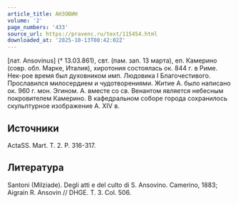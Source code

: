 ```yaml
---
article_title: АНЗОВИН
volume: '2'
page_numbers: '433'
source_url: https://pravenc.ru/text/115454.html
downloaded_at: '2025-10-13T08:42:02Z'
---
```


[лат. Ansovinus] († 13.03.861), свт. (пам. зап. 13 марта), еп. Камерино (совр. обл. Марке, Италия), хиротония состоялась ок. 844 г. в Риме. Нек-рое время был духовником имп. Людовика I Благочестивого. Прославился милосердием и чудотворениями. Житие А. было написано ок. 960 г. мон. Эгином. А. вместе со св. Венантом является небесным покровителем Камерино. В кафедральном соборе города сохранилось скульптурное изображение А. XIV в.

## Источники

ActaSS. Mart. T. 2. P. 316-317.

## Литература

Santoni (Milziade). Degli atti e del culto di S. Ansovino. Camerino, 1883; Aigrain R. Ansovin // DHGE. T. 3. Col. 506.
